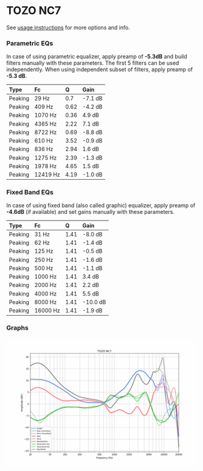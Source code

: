 # TOZO NC7
See [usage instructions](https://github.com/jaakkopasanen/AutoEq#usage) for more options and info.

### Parametric EQs
In case of using parametric equalizer, apply preamp of **-5.3dB** and build filters manually
with these parameters. The first 5 filters can be used independently.
When using independent subset of filters, apply preamp of **-5.3 dB**.

| Type    | Fc       |    Q | Gain    |
|:--------|:---------|:-----|:--------|
| Peaking | 29 Hz    | 0.7  | -7.1 dB |
| Peaking | 409 Hz   | 0.62 | -4.2 dB |
| Peaking | 1070 Hz  | 0.36 | 4.9 dB  |
| Peaking | 4365 Hz  | 2.22 | 7.1 dB  |
| Peaking | 8722 Hz  | 0.69 | -8.8 dB |
| Peaking | 610 Hz   | 3.52 | -0.9 dB |
| Peaking | 836 Hz   | 2.94 | 1.6 dB  |
| Peaking | 1275 Hz  | 2.39 | -1.3 dB |
| Peaking | 1978 Hz  | 4.65 | 1.5 dB  |
| Peaking | 12419 Hz | 4.19 | -1.0 dB |

### Fixed Band EQs
In case of using fixed band (also called graphic) equalizer, apply preamp of **-4.6dB**
(if available) and set gains manually with these parameters.

| Type    | Fc       |    Q | Gain     |
|:--------|:---------|:-----|:---------|
| Peaking | 31 Hz    | 1.41 | -8.0 dB  |
| Peaking | 62 Hz    | 1.41 | -1.4 dB  |
| Peaking | 125 Hz   | 1.41 | -0.5 dB  |
| Peaking | 250 Hz   | 1.41 | -1.6 dB  |
| Peaking | 500 Hz   | 1.41 | -1.1 dB  |
| Peaking | 1000 Hz  | 1.41 | 3.4 dB   |
| Peaking | 2000 Hz  | 1.41 | 2.2 dB   |
| Peaking | 4000 Hz  | 1.41 | 5.5 dB   |
| Peaking | 8000 Hz  | 1.41 | -10.0 dB |
| Peaking | 16000 Hz | 1.41 | -1.9 dB  |

### Graphs
![](./TOZO%20NC7.png)